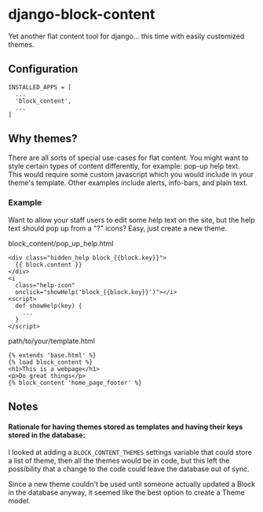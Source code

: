 # django-block-content
Yet another flat content tool for django... this time with easily customized themes.

## Configuration

    INSTALLED_APPS = [
      ...
      'block_content',
      ...
    ]

## Why themes?

There are all sorts of special use-cases for flat content. You might want to
style certain types of content differently, for example: pop-up help text. This
would require some custom javascript which you would include in your theme's
template. Other examples include alerts, info-bars, and plain text.

### Example

Want to allow your staff users to edit some help text on the site, but the help
text should pop up from a "?" icons? Easy, just create a new theme.

block_content/pop_up_help.html

    <div class="hidden_help block_{{block.key}}">
      {{ block.content }}
    </div>
    <i
      class="help-icon"
      onclick="showHelp('block_{{block.key}}')"></i>
    <script>
      def showHelp(key) {
        ...
      }
    </script>

path/to/your/template.html

    {% extends 'base.html' %}
    {% load block_content %}
    <h1>This is a webpage</h1>
    <p>Do great things</p>
    {% block_content 'home_page_footer' %}

## Notes

#### Rationale for having themes stored as templates and having their keys stored in the database:

I looked at adding a `BLOCK_CONTENT_THEMES` settings variable
that could store a list of theme, then all the themes would be in code, but
this left the possibility that a change to the code could leave the database
out of sync.

Since a new theme couldn't be used until someone actually updated a Block in
the database anyway, it seemed like the best option to create a Theme model.

